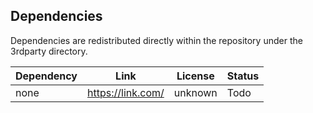 ## Dependencies
Dependencies are redistributed directly within the repository under the 3rdparty directory.

|Dependency         |Link                                                           |License            |Status                                             |
|-------------------|---------------------------------------------------------------|-------------------|---------------------------------------------------|
|none               |https://link.com/                                              |unknown            |Todo                                               |

